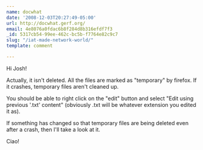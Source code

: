 ```yaml
---
name: docwhat
date: '2008-12-03T20:27:49-05:00'
url: http://docwhat.gerf.org/
email: 4e8076a0fdac6b8f284d8b316efdf7f3
_id: 5317cb54-99ee-462c-bc5b-f7764e82c9c7
slug: "/iat-made-network-world/"
template: comment

---
```


Hi Josh!

Actually, it isn't deleted.  All the files are marked as "temporary" by firefox.  If it crashes, temporary files aren't cleaned up.

You should be able to right click on the "edit" button and select "Edit using previous '.txt' content"  (obviously .txt will be whatever extension you edited it as).

If something has changed so that temporary files are being deleted even after a crash, then I'll take a look at it.

Ciao!
